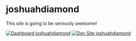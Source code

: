 # joshuahdiamond

This site is going to be seriously awesome!

[![Dashboard joshuahdiamond](https://img.shields.io/badge/dashboard-joshuahdiamond-yellow.svg)](https://dashboard.pantheon.io/sites/7078ab8e-f45b-4795-b4a4-4ecf7d8be640#dev/code)
[![Dev Site joshuahdiamond](https://img.shields.io/badge/site-joshuahdiamond-blue.svg)](http://dev-joshuahdiamond.pantheonsite.io/)
